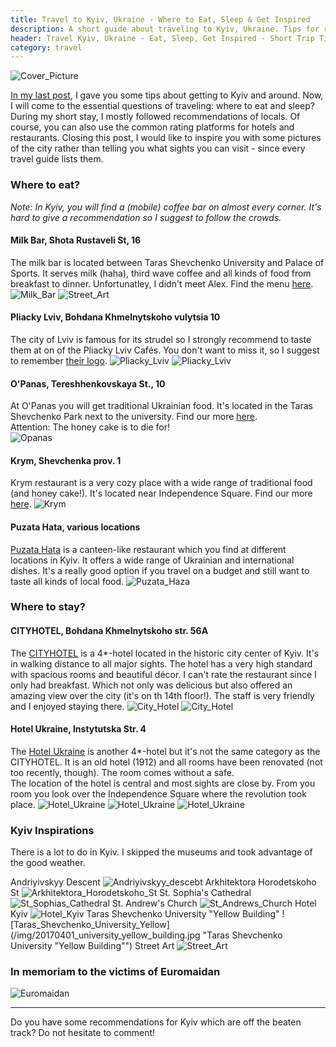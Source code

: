 ```yaml
---
title: Travel to Kyiv, Ukraine - Where to Eat, Sleep & Get Inspired
description: A short guide about traveling to Kyiv, Ukraine. Tips for restaurants, café and hotels in Kyiv.
header: Travel Kyiv, Ukraine - Eat, Sleep, Get Inspired - Short Trip Tips
category: travel
---
```


![Cover_Picture](/img/20170401_opera_kyiv.jpg "National Opera of Ukraine")

[In my last post](http://eva-ernst.me/blog/travel-kyiv-getting-there-and-around/), I gave you some tips about getting to Kyiv and around. Now, I will come to the essential questions of traveling: where to eat and sleep? During my short stay, I mostly followed recommendations of locals. Of course, you can also use the common rating platforms for hotels and restaurants.
Closing this post, I would like to inspire you with some pictures of the city rather than telling you what sights you can visit - since every travel guide lists them.

### Where to eat?

_Note: In Kyiv, you will find a (mobile) coffee bar on almost every corner. It's hard to give a recommendation so I suggest to follow the crowds._

#### Milk Bar, Shota Rustaveli St, 16

The milk bar is located between Taras Shevchenko University and Palace of Sports. It serves milk (haha), third wave coffee and all kinds of food from breakfast to dinner. Unfortunatley, I didn't meet Alex. Find the menu [here](http://milkbar.com.ua/en).  
![Milk_Bar](/img/20170401_milkbar_kyiv.jpg "Inside the Milk Bar")
![Street_Art](/img/20170401_milkbar2.jpg "Breakfast at the Milk Bar")

#### Pliacky Lviv, Bohdana Khmelnytskoho vulytsia 10

The city of Lviv is famous for its strudel so I strongly recommend to taste them at on of the Pliacky Lviv Cafés. You don't want to miss it, so I suggest to remember [their logo](http://www.pliacky.lviv.ua/).
![Pliacky_Lviv](/img/20170401_pliacky_kyiv_2.jpg "Pliacky Lviv Strudel Café")
![Pliacky_Lviv](/img/20170401_pliacky_kyiv.jpg "Pliacky Lviv Strudel")

#### O'Panas, Tereshhenkovskaya St., 10

At O'Panas you will get traditional Ukrainian food. It's located in the Taras Shevchenko Park next to the university. Find our more [here](https://www.tripadvisor.co.uk/Restaurant_Review-g294474-d1101962-Reviews-O_Panas-Kiev.html).  
Attention: The honey cake is to die for!  
![Opanas](/img/20170401_opanas_1.jpg "Dinner at O'Panas")

#### Krym, Shevchenka prov. 1

Krym restaurant is a very cozy place with a wide range of traditional food (and honey cake!). It's located near Independence Square. Find our more [here](https://www.tripadvisor.co.uk/Restaurant_Review-g294474-d1644107-Reviews-Krym-Kiev.html).
![Krym](/img/20170401_krim_restaurant_02.jpg "Dinner at Krym")

#### Puzata Hata, various locations

[Puzata Hata](http://www.puzatahata.com.ua/eng/) is a canteen-like restaurant which you find at different locations in Kyiv. It offers a wide range of Ukrainian and international dishes. It's a really good option if you travel on a budget and still want to taste all kinds of local food.
![Puzata_Haza](/img/20170401_puzatahata.jpg "Puzata Hata Canteens - Yes, this one is closed due to construction")

### Where to stay?

#### CITYHOTEL, Bohdana Khmelnytskoho str. 56A

The [CITYHOTEL](http://cityhotel.ua/en) is a 4\*-hotel located in the historic city center of Kyiv. It's in walking distance to all major sights. The hotel has a very high standard with spacious rooms and beautiful décor. I can't rate the restaurant since I only had breakfast. Which not only was delicious but also offered an amazing view over the city (it's on th 14th floor!). The staff is very friendly and I enjoyed staying there.
![City_Hotel](/img/20170401_cityhotel_1.jpg "City Hotel Room")
![City_Hotel](/img/20170401_cityhotel_2.jpg "City Hotel View")

#### Hotel Ukraine, Instytutska Str. 4

The [Hotel Ukraine](http://www.ukraine-hotel.kiev.ua/en/) is another 4\*-hotel but it's not the same category as the CITYHOTEL. It is an old hotel (1912) and all rooms have been renovated (not too recently, though). The room comes without a safe.  
The location of the hotel is central and most sights are close by. From you room you look over the Independence Square where the revolution took place.
![Hotel_Ukraine](/img/20170401_hotel_ukraine_1.jpg "Hotel Ukraine Room")
![Hotel_Ukraine](/img/20170401_hotel_ukraine_2.jpg "Hotel Ukraine View")
![Hotel_Ukraine](/img/20170401_hotel_ukraine_3.jpg "Hotel Ukraine Front")

### Kyiv Inspirations

There is a lot to do in Kyiv. I skipped the museums and took advantage of the good weather.

Andriyivskyy Descent
![Andriyivskyy_descebt](/img/20170401_andriyivskyydescent.jpg "Andriyivskyy Descent")
Arkhitektora Horodetskoho St
![Arkhitektora_Horodetskoho_St](/img/20170401_arkhitektora_horodetskoho_st.jpg "Arkhitektora_Horodetskoho_St")
St. Sophia's Cathedral
![St_Sophias_Cathedral](/img/20170401_cathedralkyiv.jpg "St. Sophia's Cathedral")
St. Andrew's Church
![St_Andrews_Church](/img/20170401_standrews_church.jpg "St. Andrew's Church")
Hotel Kyiv
![Hotel_Kyiv](/img/20170401_hotel_kyiv.jpg "Hotel Kyiv")
Taras Shevchenko University "Yellow Building"
![Taras_Shevchenko_University_Yellow](/img/20170401_university_yellow_building.jpg "Taras Shevchenko University "Yellow Building"")
Street Art
![Street_Art](/img/20170401_streetart.jpg "Street Art")

### In memoriam to the victims of Euromaidan

![Euromaidan](/img/20170401_independence_square.jpg "In Memoriam to the victims of Euromaidan")

---

Do you have some recommendations for Kyiv which are off the beaten track? Do not hesitate to comment!
